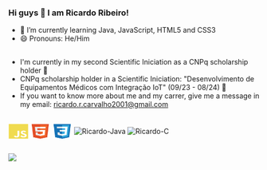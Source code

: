 ### Hi guys 👋 I am Ricardo Ribeiro!

- 🌱 I’m currently learning Java, JavaScript, HTML5 and CSS3
- 😄 Pronouns: He/Him

##

- I'm currently in my second Scientific Iniciation as a CNPq scholarship holder 🥼
- CNPq scholarship holder in a Scientific Iniciation: "Desenvolvimento de Equipamentos Médicos com Integração IoT" (09/23 - 08/24) 🥼
- If you want to know more about me and my carrer, give me a message in my email: ricardo.r.carvalho2001@gmail.com

<div style="display: inline_block"><br>
  <img align="center" alt="Ricardo-Js" height="30" width="40" src="https://raw.githubusercontent.com/devicons/devicon/master/icons/javascript/javascript-plain.svg">
  <img align="center" alt="Ricardo-HTML" height="30" width="40" src="https://raw.githubusercontent.com/devicons/devicon/master/icons/html5/html5-original.svg">
  <img align="center" alt="Ricardo-CSS" height="30" width="40" src="https://raw.githubusercontent.com/devicons/devicon/master/icons/css3/css3-original.svg">
  <img align="center" alt="Ricardo-Java" height="30" width="40" src="https://cdn.jsdelivr.net/gh/devicons/devicon@latest/icons/java/java-original.svg" />
  <img align="center" alt="Ricardo-C" height="30" width="40" src="https://cdn.jsdelivr.net/gh/devicons/devicon@latest/icons/c/c-original.svg" />
</div>

  ##
 
<div>
  <a href="https://www.linkedin.com/in/ricardoribeirodecarvalho/" target="_blank"><img src="https://img.shields.io/badge/-LinkedIn-%230077B5?style=for-the-badge&logo=linkedin&logoColor=white" target="_blank"></a> 
  
</div>
